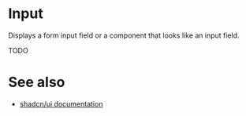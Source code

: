 # Input

Displays a form input field or a component that looks like an input field.

TODO

# See also

-   [shadcn/ui documentation](https://ui.shadcn.com/docs/components/input)
